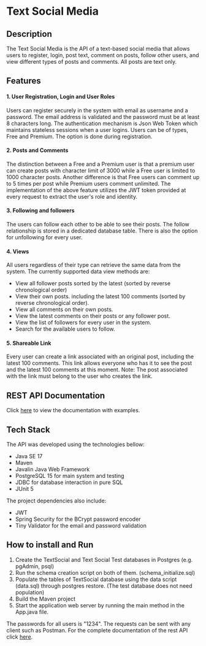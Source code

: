 # Text Social Media

## Description
The Text Social Media is the API of a text-based social media that allows users to
register, login, post text, comment on posts, follow other users, and view different types of posts and
comments. All posts are text only.


## Features

#### 1. User Registration, Login and User Roles

Users can register securely in the system with email as username and a password. The email address is validated 
and the password must be at least 8 characters long. The authentication mechanism is Json Web Token which maintains
stateless sessions when a user logins. Users can be of types, Free and Premium. The option is done during registration.

#### 2. Posts and Comments

The distinction between a Free and a Premium user is that a premium user can create posts with character limit of 3000 
while a Free user is limited to 1000 character posts. Another difference is that Free users can comment up to 5 times per post 
while Premium users comment unlimited. The implementation of the above feature utilizes the JWT token provided at every request 
to extract the user's role and identity.

#### 3. Following and followers

The users can follow each other to be able to see their posts. The follow relationship is stored in a dedicated database table.
There is also the option for unfollowing for every user.

#### 4. Views

All users regardless of their type can retrieve the same data from the system. The currently supported data view methods are:
- View all follower posts sorted by the latest (sorted by reverse chronological order)
- View their own posts. including the latest 100 comments (sorted by reverse chronological order).
- View all comments on their own posts.
- View the latest comments on their posts or any follower post.
- View the list of followers for every user in the system.
- Search for the available users to follow.

#### 5. Shareable Link

Every user can create a link associated with an original post, including the latest 100 comments. This link allows
everyone who has it to see the post and the latest 100 comments at this moment. 
Note: The post associated with the link must belong to the user who creates the link.  

## REST API Documentation

Click [here](https://documenter.getpostman.com/view/29541731/2s9YRB2rbN) to view the documentation with examples.

## Tech Stack

The API was developed using the technologies bellow:
- Java SE 17
- Maven
- Javalin Java Web Framework
- PostgreSQL 15 for main system and testing
- JDBC for database interaction in pure SQL
- JUnit 5

The project dependencies also include:
- JWT
- Spring Security for the BCrypt password encoder
- Tiny Validator for the email and password validation

## How to install and Run

1. Create the TextSocial and Text Social Test databases in Postgres (e.g. pgAdmin, psql) 
2. Run the schema creation script on both of them. (schema_initialize.sql)
3. Populate the tables of TextSocial database using the data script (data.sql) through postgres restore.
   (The test database does not need population)
4. Build the Maven project
5. Start the application web server by running the main method in the App.java file.

The passwords for all users is "1234". The requests can be sent with any client such as Postman. 
For the complete documentation of the rest API click [here](https://documenter.getpostman.com/view/29541731/2s9YRB2rbN).

